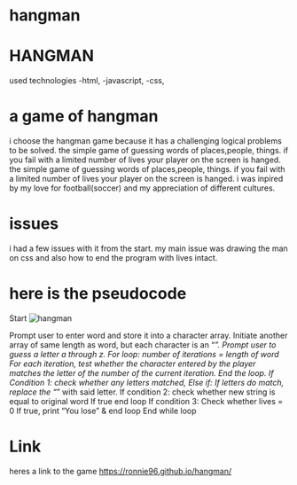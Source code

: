 # hangman
HANGMAN
=====
used technologies
-html,
-javascript,
-css,


a game of hangman
=============


 i choose the hangman game because it has a challenging logical problems to be solved.
the simple game of guessing words of places,people, things.
if you fail with a limited number of lives your player on the screen is hanged.
the simple game of guessing words of places,people, things. if you fail with a limited number of lives your player on the screen is hanged.
i was inpired by my love for football(soccer) and my appreciation of different cultures.
 
 
 issues
 =========
 
 
 i had a few issues with it from the start. my main issue was drawing the man on css and also how to end the program with lives intact. 

here is the pseudocode
======
Start
![hangman](https://user-images.githubusercontent.com/50152172/191031281-b89cf8da-351e-49aa-ac5a-8736155eae4b.png)



 Prompt user to enter word and store it into a character array.
 Initiate another array of same length as word, but each character is an “_”.
 Prompt user to guess a letter a through z.
 For loop: number of iterations = length of word
 For each iteration, test whether the character entered by the player matches
 the letter of the number of the current iteration.
End the loop.
 If Condition 1: check whether any letters matched,
 Else if: If letters do match,
 replace the “_” with said letter.
 If condition 2: check whether new string is equal to original word
 If true  end loop
 If condition 3: Check whether lives = 0
 If true, print “You lose” & end loop
 End while loop
 
Link
=====
  heres a link to the game https://ronnie96.github.io/hangman/

